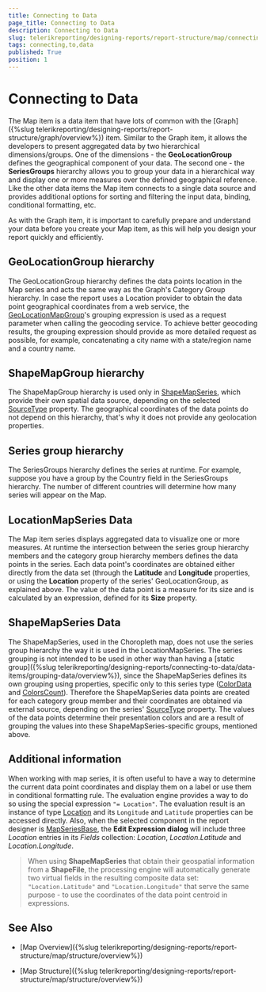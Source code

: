 ```yaml
---
title: Connecting to Data
page_title: Connecting to Data 
description: Connecting to Data
slug: telerikreporting/designing-reports/report-structure/map/connecting-to-data
tags: connecting,to,data
published: True
position: 1
---
```


# Connecting to Data

The Map item is a data item that have lots of common with the [Graph]({%slug telerikreporting/designing-reports/report-structure/graph/overview%}) item. Similar to the Graph item, it allows the developers to present aggregated data by two hierarchical dimensions/groups. One of the dimensions - the __GeoLocationGroup__ defines the geographical component of your data. The second one - the __SeriesGroups__ hierarchy allows you to group your data in a hierarchical way and display one or more measures over the defined geographical reference. Like the other data items the Map item connects to a single data source and provides additional options for sorting and filtering the input data, binding, conditional formatting, etc. 

As with the Graph item, it is important to carefully prepare and understand your data before you create your Map item, as this will help you design your report quickly and efficiently. 

## GeoLocationGroup hierarchy

The GeoLocationGroup hierarchy defines the data points location in the Map series and acts the same way as the Graph's Category Group hierarchy. In case the report uses a Location provider to obtain the data point geographical coordinates from a web service, the [GeoLocationMapGroup](/reporting/api/Telerik.Reporting.GeoLocationMapGroup)'s grouping expression is used as a request parameter when calling the geocoding service. To achieve better geocoding results, the grouping expression should provide as more detailed request as possible, for example, concatenating a city name with a state/region name and a country name. 

## ShapeMapGroup hierarchy

The ShapeMapGroup hierarchy is used only in [ShapeMapSeries](/reporting/api/Telerik.Reporting.ShapeMapSeries), which provide their own spatial data source, depending on the selected [SourceType](/reporting/api/Telerik.Reporting.ShapeMapSeries#Telerik_Reporting_ShapeMapSeries_SourceType)  property. The geographical coordinates of the data points do not depend on this hierarchy, that's why it does not provide any geolocation properties. 

## Series group hierarchy

The SeriesGroups hierarchy defines the series at runtime. For example, suppose you have a group by the Country field in the SeriesGroups hierarchy. The number of different countries will determine how many series will appear on the Map. 

## LocationMapSeries Data

The Map item series displays aggregated data to visualize one or more measures. At runtime the intersection between the series group hierarchy members and the category group hierarchy members defines the data points in the series. Each data point's coordinates are obtained either directly from the data set (through the __Latitude__ and __Longitude__ properties, or using the __Location__ property of the series' GeoLocationGroup, as explained above. The value of the data point is a measure for its size and is calculated by an expression, defined for its __Size__ property. 

## ShapeMapSeries Data

The ShapeMapSeries, used in the Choropleth map, does not use the series group hierarchy the way it is used in the LocationMapSeries. The series grouping is not intended to be used in other way than having a [static group]({%slug telerikreporting/designing-reports/connecting-to-data/data-items/grouping-data/overview%}), since the ShapeMapSeries defines its own grouping using properties, specific only to this series type ([ColorData](/reporting/api/Telerik.Reporting.ShapeMapSeries#Telerik_Reporting_ShapeMapSeries_ColorData) and [ColorsCount](/reporting/api/Telerik.Reporting.ShapeMapSeries#Telerik_Reporting_ShapeMapSeries_ColorsCount)). Therefore the ShapeMapSeries data points are created for each category group member and their coordinates are obtained via external source, depending on the series' [SourceType](/reporting/api/Telerik.Reporting.ShapeMapSeries#Telerik_Reporting_ShapeMapSeries_SourceType) property. The values of the data points determine their presentation colors and are a result of grouping the values into these ShapeMapSeries-specific groups, mentioned above. 

## Additional information

When working with map series, it is often useful to have a way to determine the current data point coordinates and display them on a label or use them in conditional formatting rule. The evaluation engine provides a way to do so using the special expression `"= Location"`. The evaluation result is an instance of type [Location](/reporting/api/Telerik.Reporting.Location) and its `Longitude` and `Latitude` properties can be accessed directly. Also, when the selected component in the report designer is [MapSeriesBase](/reporting/api/Telerik.Reporting.MapSeriesBase), the __Edit Expression dialog__ will include three *Location* entries in its *Fields* collection: *Location*, *Location.Latitude* and *Location.Longitude*. 

> When using __ShapeMapSeries__ that obtain their geospatial information from a __ShapeFile__, the processing engine will automatically generate two virtual fields in the resulting composite data set: `"Location.Latitude"` and `"Location.Longitude"` that serve the same purpose - to use the coordinates of the data point centroid in expressions. 

## See Also

* [Map Overview]({%slug telerikreporting/designing-reports/report-structure/map/structure/overview%})

* [Map Structure]({%slug telerikreporting/designing-reports/report-structure/map/structure/overview%})
